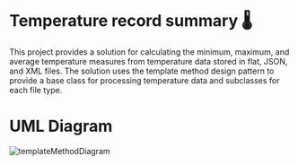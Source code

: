 # Temperature record summary 🌡️
This project provides a solution for calculating the minimum, maximum, and average temperature measures from temperature data stored in flat, JSON, and XML files. The solution uses the template method design pattern to provide a base class for processing temperature data and subclasses for each file type.


# UML Diagram 

![templateMethodDiagram](https://user-images.githubusercontent.com/72618063/211102829-1e92aefc-48a7-4a18-98bc-90a6dbcf9584.png)
